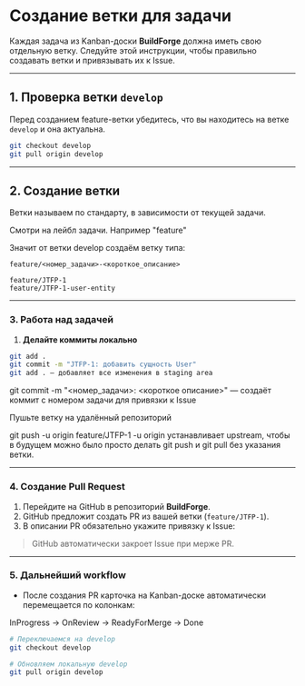 # Создание ветки для задачи

Каждая задача из Kanban-доски **BuildForge** должна иметь свою отдельную ветку. Следуйте этой инструкции, чтобы правильно создавать ветки и привязывать их к Issue.

---

## 1. Проверка ветки `develop`

Перед созданием feature-ветки убедитесь, что вы находитесь на ветке `develop` и она актуальна.

```bash
git checkout develop
git pull origin develop
```
---

## 2. Создание ветки 

Ветки называем по стандарту, в зависимости от текущей задачи. 

Смотри на лейбл задачи. Например "feature"

Значит от ветки develop создаём ветку типа:

```
feature/<номер_задачи>-<короткое_описание>

feature/JTFP-1
feature/JTFP-1-user-entity
```

---

### 3. Работа над задачей

1. **Делайте коммиты локально**

```bash
git add .
git commit -m "JTFP-1: добавить сущность User"
git add . — добавляет все изменения в staging area
```

git commit -m "<номер_задачи>: <короткое описание>" — создаёт коммит с номером задачи для привязки к Issue

Пушьте ветку на удалённый репозиторий

git push -u origin feature/JTFP-1
-u origin <branch> устанавливает upstream, чтобы в будущем можно было просто делать git push и git pull без указания ветки.

---

### 4. Создание Pull Request

1. Перейдите на GitHub в репозиторий **BuildForge**.
2. GitHub предложит создать PR из вашей ветки (`feature/JTFP-1`).
3. В описании PR обязательно укажите привязку к Issue:


> GitHub автоматически закроет Issue при мерже PR.

---

### 5. Дальнейший workflow

- После создания PR карточка на Kanban-доске автоматически перемещается по колонкам:

InProgress → OnReview → ReadyForMerge → Done

```bash
# Переключаемся на develop
git checkout develop

# Обновляем локальную develop
git pull origin develop

```


